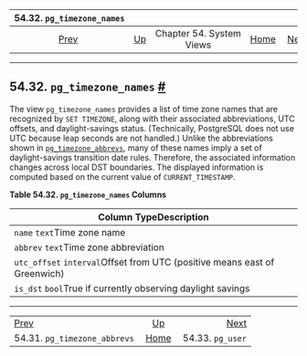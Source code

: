 

|                      54.32. `pg_timezone_names`                     |                                             |                          |                                                       |                                             |
| :-----------------------------------------------------------------: | :------------------------------------------ | :----------------------: | ----------------------------------------------------: | ------------------------------------------: |
| [Prev](view-pg-timezone-abbrevs.html "54.31. pg_timezone_abbrevs")  | [Up](views.html "Chapter 54. System Views") | Chapter 54. System Views | [Home](index.html "PostgreSQL 17devel Documentation") |  [Next](view-pg-user.html "54.33. pg_user") |

***

## 54.32. `pg_timezone_names` [#](#VIEW-PG-TIMEZONE-NAMES)

The view `pg_timezone_names` provides a list of time zone names that are recognized by `SET TIMEZONE`, along with their associated abbreviations, UTC offsets, and daylight-savings status. (Technically, PostgreSQL does not use UTC because leap seconds are not handled.) Unlike the abbreviations shown in [`pg_timezone_abbrevs`](view-pg-timezone-abbrevs.html "54.31. pg_timezone_abbrevs"), many of these names imply a set of daylight-savings transition date rules. Therefore, the associated information changes across local DST boundaries. The displayed information is computed based on the current value of `CURRENT_TIMESTAMP`.

**Table 54.32. `pg_timezone_names` Columns**

| Column TypeDescription                                                    |
| ------------------------------------------------------------------------- |
| `name` `text`Time zone name                                               |
| `abbrev` `text`Time zone abbreviation                                     |
| `utc_offset` `interval`Offset from UTC (positive means east of Greenwich) |
| `is_dst` `bool`True if currently observing daylight savings               |

***

|                                                                     |                                                       |                                             |
| :------------------------------------------------------------------ | :---------------------------------------------------: | ------------------------------------------: |
| [Prev](view-pg-timezone-abbrevs.html "54.31. pg_timezone_abbrevs")  |      [Up](views.html "Chapter 54. System Views")      |  [Next](view-pg-user.html "54.33. pg_user") |
| 54.31. `pg_timezone_abbrevs`                                        | [Home](index.html "PostgreSQL 17devel Documentation") |                            54.33. `pg_user` |
